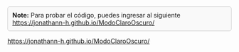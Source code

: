 <div style="border: 1px solid #ccc; padding: 10px; border-radius: 5px; background-color: #f9f9f9;">
  <strong>Note:</strong> Para probar el código, puedes ingresar al siguiente <a href=[URL_DEL_ENLACE](https://jonathann-h.github.io/ModoClaroOscuro/)>https://jonathann-h.github.io/ModoClaroOscuro/</a>
</div>

https://jonathann-h.github.io/ModoClaroOscuro/
